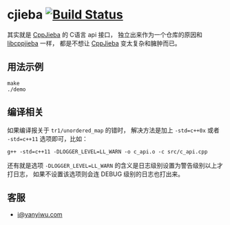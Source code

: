 # cjieba [![Build Status](https://travis-ci.org/yanyiwu/cjieba.png?branch=master)](https://travis-ci.org/yanyiwu/cjieba)


其实就是 [CppJieba] 的 C语言 api 接口，
独立出来作为一个仓库的原因和 [libcppjieba] 一样，
都是不想让 [CppJieba] 变太复杂和臃肿而已。

## 用法示例

```
make
./demo
```

## 编译相关

如果编译报关于 `tr1/unordered_map` 的错时，
解决方法是加上 `-std=c++0x` 或者 `-std=c++11` 选项即可，比如：

```
g++ -std=c++11 -DLOGGER_LEVEL=LL_WARN -o c_api.o -c src/c_api.cpp
```

还有就是选项 `-DLOGGER_LEVEL=LL_WARN` 的含义是日志级别设置为警告级别以上才打日志，
如果不设置该选项则会连 DEBUG 级别的日志也打出来。

## 客服

- i@yanyiwu.com

[CppJieba]:http://github.com/yanyiwu/cppjieba
[libcppjieba]:http://github.com/yanyiwu/libcppjieba
